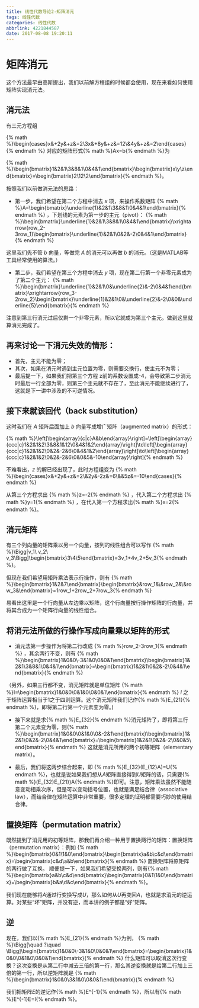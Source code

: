 ```yaml
---
title: 线性代数导论2-矩阵消元
tags: 线性代数
categories: 线性代数
abbrlink: 4221844587
date: 2017-08-08 19:20:11
---
```


<!-- toc -->
<!-- more -->

# 矩阵消元

这个方法最早由高斯提出，我们以前解方程组的时候都会使用，现在来看如何使用矩阵实现消元法。

## 消元法

有三元方程组

{% math %}\begin{cases}x&+2y&+z&=2\\3x&+8y&+z&=12\\&4y&+z&=2\end{cases}{% endmath %}
对应的矩阵形式{% math %}Ax=b{% endmath %}为

{% math %}\begin{bmatrix}1&2&1\\3&8&1\\0&4&1\end{bmatrix}\begin{bmatrix}x\\y\\z\end{bmatrix}=\begin{bmatrix}2\\12\\2\end{bmatrix}{% endmath %}。

按照我们以前做消元法的思路：

* 第一步，我们希望在第二个方程中消去 $x$ 项，来操作系数矩阵
{% math %}A=\begin{bmatrix}\underline{1}&2&1\\3&8&1\\0&4&1\end{bmatrix}{% endmath %}
，下划线的元素为第一步的主元（pivot）：
{% math %}\begin{bmatrix}\underline{1}&2&1\\3&8&1\\0&4&1\end{bmatrix}\xrightarrow{row_2-3row_1}\begin{bmatrix}\underline{1}&2&1\\0&2&-2\\0&4&1\end{bmatrix}{% endmath %}

这里我们先不管 $b$ 向量，等做完 $A$ 的消元可以再做 $b$ 的消元。（这是MATLAB等工具经常使用的算法。）

* 第二步，我们希望在第三个方程中消去 $y$ 项，现在第二行第一个非零元素成为了第二个主元：
{% math %}\begin{bmatrix}\underline{1}&2&1\\0&\underline{2}&-2\\0&4&1\end{bmatrix}\xrightarrow{row_3-2row_2}\begin{bmatrix}\underline{1}&2&1\\0&\underline{2}&-2\\0&0&\underline{5}\end{bmatrix}{% endmath %}
    
注意到第三行消元过后仅剩一个非零元素，所以它就成为第三个主元。做到这里就算消元完成了。

## 再来讨论一下消元失效的情形：
- 首先，主元不能为零；
- 其次，如果在消元时遇到主元位置为零，则需要交换行，使主元不为零；
- 最后提一下，如果我们把第三个方程 z前的系数设置成-4，会导致第二步消元时最后一行全部为零，则第三个主元就不存在了，至此消元不能继续进行了，这就是下一讲中涉及的不可逆情况。

## 接下来就该回代（back substitution）

这时我们在 $A$ 矩阵后面加上 $b$ 向量写成增广矩阵（augmented matrix）的形式：

{% math %}\left[\begin{array}{c|c}A&b\end{array}\right]=\left[\begin{array}{ccc|c}1&2&1&2\\3&8&1&12\\0&4&1&2\end{array}\right]\to\left[\begin{array}{ccc|c}1&2&1&2\\0&2&-2&6\\0&4&1&2\end{array}\right]\to\left[\begin{array}{ccc|c}1&2&1&2\\0&2&-2&6\\0&0&5&-10\end{array}\right]{% endmath %}

不难看出，$z$ 的解已经出现了，此时方程组变为
{% math %}\begin{cases}x&+2y&+z&=2\\&2y&-2z&=6\\&&5z&=-10\end{cases}{% endmath %}
    
从第三个方程求出 {% math %}z=-2{% endmath %} ，代入第二个方程求出 {% math %}y=1{% endmath %} ，在代入第一个方程求出{% math %}x=2{% endmath %}。

## 消元矩阵

有三个列向量的矩阵乘以另一个向量，按列的线性组合可以写作
{% math %}\Bigg[v_1\ v_2\ v_3\Bigg]\begin{bmatrix}3\\4\\5\end{bmatrix}=3v_1+4v_2+5v_3{% endmath %}。

但现在我们希望用矩阵乘法表示行操作，则有
{% math %}\begin{bmatrix}1&2&7\end{bmatrix}\begin{bmatrix}&row_1&\\&row_2&\\&row_3&\end{bmatrix}=1row_1+2row_2+7row_3{% endmath %}

易看出这里是一个行向量从左边乘以矩阵，这个行向量按行操作矩阵的行向量，并将其合成为一个矩阵行向量的线性组合。

## 将消元法所做的行操作写成向量乘以矩阵的形式

* 消元法第一步操作为将第二行改成 {% math %}row_2-3row_1{% endmath %} ，其余两行不变，则有
{% math %}\begin{bmatrix}1&0&0\\-3&1&0\\0&0&1\end{bmatrix}\begin{bmatrix}1&2&1\\3&8&1\\0&4&1\end{bmatrix}=\begin{bmatrix}1&2&1\\0&2&-2\\0&4&1\end{bmatrix}{% endmath %}

（另外，如果三行都不变，消元矩阵就是单位矩阵
{% math %}I=\begin{bmatrix}1&0&0\\0&1&0\\0&0&1\end{bmatrix}{% endmath %}
$I$ 之于矩阵运算相当于1之于四则运算。这个消元矩阵我们记作{% math %}E_{21}{% endmath %}，即将第二行第一个元素变为零。)

* 接下来就是求{% math %}E_{32}{% endmath %}消元矩阵了，即将第三行第二个元素变为零，则{% math %}\begin{bmatrix}1&0&0\\0&1&0\\0&-2&1\end{bmatrix}\begin{bmatrix}1&2&1\\0&2&-2\\0&4&1\end{bmatrix}=\begin{bmatrix}1&2&1\\0&2&-2\\0&0&5\end{bmatrix}{% endmath %}
这就是消元所用的两个初等矩阵（elementary matrix）。

* 最后，我们将这两步综合起来，即 {% math %}E_{32}(E_{12}A)=U{% endmath %}，也就是说如果我们想从$A$矩阵直接得到$U$矩阵的话，只需要{% math %}(E_{32}E_{21})A{% endmath %}即可。注意，矩阵乘法虽然不能随意变动相乘次序，但是可以变动括号位置，也就是满足结合律（associative law），而结合律在矩阵运算中非常重要，很多定理的证明都需要巧妙的使用结合律。

## 置换矩阵（permutation matrix）

既然提到了消元用的初等矩阵，那我们再介绍一种用于置换两行的矩阵：置换矩阵（permutation matrix）：例如
{% math %}\begin{bmatrix}0&1\\1&0\end{bmatrix}\begin{bmatrix}a&b\\c&d\end{bmatrix}=\begin{bmatrix}c&d\\a&b\end{bmatrix}{% endmath %}
置换矩阵将原矩阵的两行做了互换。
顺便提一下，如果我们希望交换两列，则有{% math %}\begin{bmatrix}a&b\\c&d\end{bmatrix}\begin{bmatrix}0&1\\1&0\end{bmatrix}=\begin{bmatrix}b&a\\d&c\end{bmatrix}{% endmath %}。

我们现在能够将$A$通过行变换写成$U$，那么如何从$U$再变回$A$，也就是求消元的逆运算。对某些“坏”矩阵，并没有逆，而本讲的例子都是“好”矩阵。

## 逆

现在，我们以{% math %}E_{21}{% endmath %}为例，
{% math %}\Bigg[\quad ?\quad \Bigg]\begin{bmatrix}1&0&0\\-3&1&0\\0&0&1\end{bmatrix}=\begin{bmatrix}1&0&0\\0&1&0\\0&0&1\end{bmatrix}{% endmath %}
什么矩阵可以取消这次行变换？这次变换是从第二行中减去三倍的第一行，那么其逆变换就是给第二行加上三倍的第一行，所以逆矩阵就是
{% math %}\begin{bmatrix}1&0&0\\3&1&0\\0&0&1\end{bmatrix}{% endmath %}

我们把矩阵$E$的逆记作{% math %}E^{-1}{% endmath %}，所以有{% math %}E^{-1}E=I{% endmath %}。
